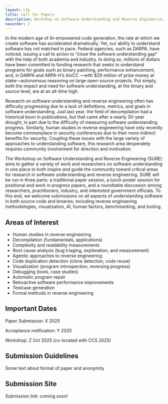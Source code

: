 ```yaml
---
layout: cfp
title: Call for Papers
description: Workshop on Software Understanding and Reverse Engineering (SURE 2025)
navorder: 2
---
```


<!---
<div class="px-5 py-3 bg-gray-2 rounded my-4">
--->

In the modern age of AI-empowered code generation, the rate at which we create software has accelerated dramatically. Yet, our ability to understand software has not matched in pace. Federal agencies, such as DARPA, have noticed, issuing a call to action to “close the software understanding gap” with the help of both academia and industry. In doing so, millions of dollars have been committed to funding research that seeks to understand programs for goals such as binary patching, performance enhancement, and, in DARPA and ARPA-H’s AIxCC —with $29 million of prize money at stake—autonomous reasoning on large open-source projects. Put simply, both the impact and need for software understanding, at the binary and source level, are at an all-time high. 

Research on software understanding and reverse engineering often has difficulty progressing due to a lack of definitions, metrics, and goals in software understanding. Just last year, the field of decompilation had a historical boon in publications, but that came after a nearly 30-year drought, in part due to the difficulty of measuring software understanding progress. Similarly, human studies in reverse engineering have only recently become commonplace in security conferences due to their more indirect benefits for security. Coupling these issues with the large variety of approaches to understanding software, this research area desperately requires community involvement for direction and motivation. 

The Workshop on Software Understanding and Reverse Engineering (SURE) aims to gather a variety of work and researchers on software understanding in one place to both inspire and guide the community toward critical areas for research in software understanding and reverse engineering. SURE will be run in three parts: a traditional paper session, a lunch poster session for positional and work in progress papers, and a roundtable discussion among researchers, practitioners, industry, and interested government officials. To this end, we welcome submissions on all aspects of understanding software in both source code and binaries, including reverse engineering methodologies, visualization, AI, human factors, benchmarking, and tooling.

<!---
</div>
--->

<h2 class="small-heading"> Areas of Interest </h2>

- Human studies in reverse engineering
- Decompilation (fundamentals, applications) 
- Complexity and readability measurements
- Root cause analysis (bug triaging, explanation, and measurement) 
- Agentic approaches to reverse engineering
- Code duplication detection (clone detection, code reuse)
- Visualization (program introspection, reversing progress)
- Debugging (tools, case studies)
- Automatic program repair
- Retroactive software performance improvements
- Testcase generation
- Formal methods in reverse engineering

<h2 class="small-heading"> Important Dates </h2>
Paper Submission: X 2025

Acceptance notification: Y 2025

Workshop: Z Oct 2025 (co-located with CCS 2025)

<h2 class="small-heading"> Submission Guidelines </h2>
Some text about format of paper and anonymity

<h2 class="small-heading"> Submission Site </h2>
Submission link: coming soon!

